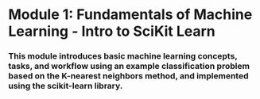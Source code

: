 
# Module 1: Fundamentals of Machine Learning - Intro to SciKit Learn

### This module introduces basic machine learning concepts, tasks, and workflow using an example classification problem based on the K-nearest neighbors method, and implemented using the scikit-learn library.

